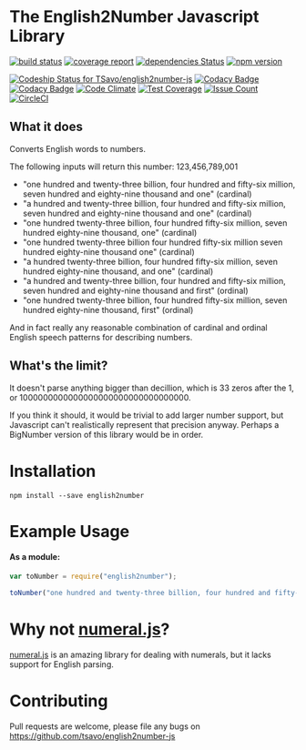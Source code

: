 # The English2Number Javascript Library


[![build status](https://gitlab.com/TSavo/english2number-js/badges/master/build.svg)](https://gitlab.com/TSavo/english2number-js/commits/master) [![coverage report](https://gitlab.com/TSavo/english2number-js/badges/master/coverage.svg)](https://gitlab.com/TSavo/english2number-js/commits/master) [![dependencies Status](https://david-dm.org/tsavo/english2number-js/status.svg)](https://david-dm.org/tsavo/english2number-js) [![npm version](https://badge.fury.io/js/english2number.svg)](https://badge.fury.io/js/english2number)

[ ![Codeship Status for TSavo/english2number-js](https://app.codeship.com/projects/10c6d730-a2d8-0134-83f1-76e92e43cf6d/status?branch=master)](https://app.codeship.com/projects/190100) [![Codacy Badge](https://api.codacy.com/project/badge/Grade/89e3660a6b4042938b84e6e2f565fcc8)](https://www.codacy.com/app/evilgenius/english2number-js?utm_source=github.com&amp;utm_medium=referral&amp;utm_content=TSavo/english2number-js&amp;utm_campaign=Badge_Grade) [![Codacy Badge](https://api.codacy.com/project/badge/Coverage/89e3660a6b4042938b84e6e2f565fcc8)](https://www.codacy.com/app/evilgenius/english2number-js?utm_source=github.com&utm_medium=referral&utm_content=TSavo/english2number-js&utm_campaign=Badge_Coverage) [![Code Climate](https://codeclimate.com/github/TSavo/english2number-js/badges/gpa.svg)](https://codeclimate.com/github/TSavo/english2number-js) [![Test Coverage](https://codeclimate.com/github/TSavo/english2number-js/badges/coverage.svg)](https://codeclimate.com/github/TSavo/english2number-js/coverage) [![Issue Count](https://codeclimate.com/github/TSavo/english2number-js/badges/issue_count.svg)](https://codeclimate.com/github/TSavo/english2number-js) [![CircleCI](https://circleci.com/gh/TSavo/english2number-js.svg?style=svg)](https://circleci.com/gh/TSavo/english2number-js)


## What it does

Converts English words to numbers.

The following inputs will return this number: 123,456,789,001

- "one hundred and twenty-three billion, four hundred and fifty-six million, seven hundred and eighty-nine thousand and one" (cardinal)
- "a hundred and twenty-three billion, four hundred and fifty-six million, seven hundred and eighty-nine thousand and one" (cardinal)
- "one hundred twenty-three billion, four hundred fifty-six million, seven hundred eighty-nine thousand, one" (cardinal)
- "one hundred twenty-three billion four hundred fifty-six million seven hundred eighty-nine thousand one" (cardinal)
- "a hundred twenty-three billion, four hundred fifty-six million, seven hundred eighty-nine thousand, and one" (cardinal)
- "a hundred and twenty-three billion, four hundred and fifty-six million, seven hundred and eighty-nine thousand and first" (ordinal)
- "one hundred twenty-three billion, four hundred fifty-six million, seven hundred eighty-nine thousand, first" (ordinal)

And in fact really any reasonable combination of cardinal and ordinal English speech patterns for describing numbers.

## What's the limit?

It doesn't parse anything bigger than decillion, which is 33 zeros after the 1, or 1000000000000000000000000000000000.

If you think it should, it would be trivial to add larger number support, but Javascript can't realistically represent that precision anyway. Perhaps a BigNumber version of this library would be in order.

# Installation

    npm install --save english2number 

# Example Usage

#### As a module:
```javascript
var toNumber = require("english2number");

toNumber("one hundred and twenty-three billion, four hundred and fifty-six million, seven hundred and eighty-nine thousand and one") // 123,456,789,001
```

# Why not [numeral.js](http://numeraljs.com/)?

[numeral.js](http://numeraljs.com/) is an amazing library for dealing with numerals, but it lacks support for English parsing.

# Contributing
Pull requests are welcome, please file any bugs on https://github.com/tsavo/english2number-js